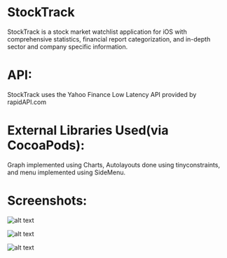# StockTrack
StockTrack is a stock market watchlist application for iOS with comprehensive statistics, financial report categorization, and in-depth sector and company specific  information. 

# API:
StockTrack uses the Yahoo Finance Low Latency API provided by rapidAPI.com

# External Libraries Used(via CocoaPods):
Graph implemented using Charts, Autolayouts done using tinyconstraints, and menu implemented using SideMenu.

# Screenshots:
![alt text](https://github.com/[Matin-M]/[StockTrack]/blob/[main]/listView.png?raw=true)

![alt text](https://github.com/[Matin-M]/[StockTrack]/blob/[main]/detailView.png?raw=true)

![alt text](https://github.com/[Matin-M]/[StockTrack]/blob/[main]/globalView.png?raw=true)
